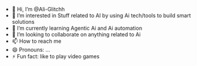 - 👋 Hi, I’m @Ali-Glitchh
- 👀 I’m interested in Stuff related to AI by using Ai tech/tools to build smart solutions
- 🌱 I’m currently learning Agentic Ai and Ai automation
- 💞️ I’m looking to collaborate on anything related to Ai
- 📫 How to reach me 
- 😄 Pronouns: ...
- ⚡ Fun fact: like to play video games

<!---
Ali-Glitchh/Ali-Glitchh is a ✨ special ✨ repository because its `README.md` (this file) appears on your GitHub profile.
You can click the Preview link to take a look at your changes.
--->
